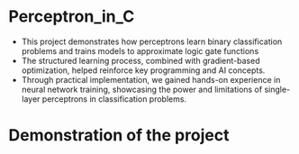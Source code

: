 # Perceptron_in_C
- This project demonstrates how perceptrons learn binary classification problems and trains models to approximate logic gate functions
- The structured learning process, combined with gradient-based optimization, helped reinforce key programming and AI concepts. 
- Through practical implementation, we gained hands-on experience in neural network training, showcasing the power and limitations of single-layer perceptrons in classification problems.

# Demonstration of the project
